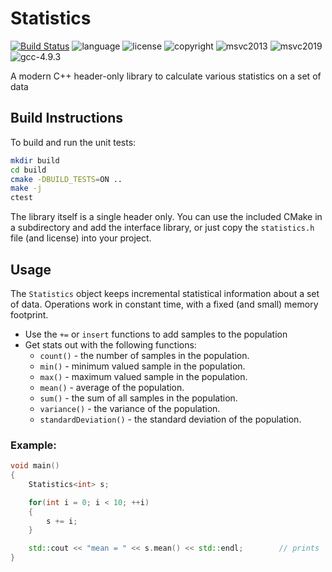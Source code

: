 # Statistics
[![Build Status](https://travis-ci.org/nholthaus/statistics.svg?branch=master)](https://travis-ci.org/github/nholthaus/statistics) ![language](https://img.shields.io/badge/language-c++17-blue.svg) ![license](https://img.shields.io/badge/license-MIT-orange.svg) ![copyright](https://img.shields.io/badge/%C2%A9-Nic_Holthaus-orange.svg) ![msvc2013](https://img.shields.io/badge/MSVC-2013-ff69b4.svg) ![msvc2019](https://img.shields.io/badge/MSVC-2019-ff69b4.svg) ![gcc-4.9.3](https://img.shields.io/badge/GCC-9.3.0-ff69b4.svg)

A modern C++ header-only library to calculate various statistics on a set of data

## Build Instructions

To build and run the unit tests:

``` bash
mkdir build
cd build
cmake -DBUILD_TESTS=ON ..
make -j
ctest
```

The library itself is a single header only. You can use the included CMake in a subdirectory and add the interface library, or just copy the `statistics.h` file (and license) into your project.

## Usage

The `Statistics` object keeps incremental statistical information about a set of data. Operations work in constant time, with a fixed (and small) memory footprint.

- Use the `+=` or `insert` functions to add samples to the population
- Get stats out with the following functions:
	- `count()` - the number of samples in the population.
	- `min()` - minimum valued sample in the population.
	- `max()` - maximum valued sample in the population.
	- `mean()` - average of the population.
	- `sum()` - the sum of all samples in the population.
	- `variance()` - the variance of the population.
	- `standardDeviation()` - the standard deviation of the population.

### Example:

```c++
void main()
{
	Statistics<int> s;

	for(int i = 0; i < 10; ++i)
	{
		s += i;
	}

	std::cout << "mean = " << s.mean() << std::endl;		// prints 'mean = 4.5'
}
```
